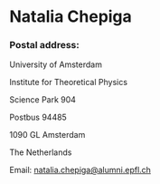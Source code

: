 Natalia Chepiga
===============

### Postal address:

University of Amsterdam

Institute for Theoretical Physics

Science Park 904

Postbus 94485

1090 GL Amsterdam

The Netherlands

Email: natalia.chepiga@alumni.epfl.ch
